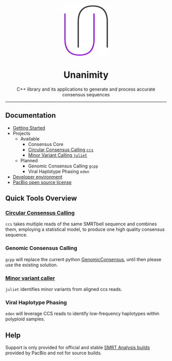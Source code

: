 <p align="center">
  <img src="doc/img/unanimity.png" alt="unanimity logo"/>
</p>
<h1 align="center">Unanimity</h1>
<p align="center">C++ library and its applications to generate and process accurate consensus sequences</p>

***
## Documentation

 - [Getting Started](doc/INSTALL.md)
 - Projects
   - Available
     - Consensus Core
     - [Circular Consensus Calling `ccs`](doc/PBCCS.md)
     - [Minor Variant Calling `juliet`](doc/JULIET.md)
   - Planned
     - Genomic Consensus Calling `gcpp`
     - Viral Haplotype Phasing `eden`
 - [Developer environment](doc/DEVELOPER.md)
 - [PacBio open source license](LICENSE)

## Quick Tools Overview

### [Circular Consensus Calling](doc/PBCCS.md)

`ccs` takes multiple reads of the same SMRTbell sequence and combines
them, employing a statistical model, to produce one high quality consensus sequence.

### Genomic Consensus Calling

`gcpp` will replace the current python [GenomicConsensus](https://github.com/PacificBiosciences/GenomicConsensus), until then please use the existing solution.

### [Minor variant caller](doc/JULIET.md)

`juliet` identifies minor variants from aligned ccs reads.

### Viral Haplotype Phasing

`eden` will leverage CCS reads to identify low-frequency haplotypes within polyploid samples.

## Help

Support is only provided for official and stable
[SMRT Analysis builds](http://www.pacb.com/products-and-services/analytical-software/)
provided by PacBio and not for source builds.